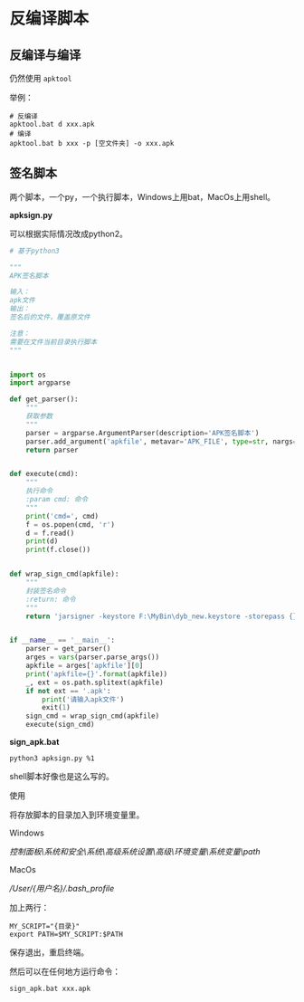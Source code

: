 # 反编译脚本

## 反编译与编译

仍然使用 `apktool`

举例：

```shell
# 反编译
apktool.bat d xxx.apk
# 编译
apktool.bat b xxx -p [空文件夹] -o xxx.apk
```

## 签名脚本

两个脚本，一个py，一个执行脚本，Windows上用bat，MacOs上用shell。

**apksign.py**

可以根据实际情况改成python2。

```python
# 基于python3

"""
APK签名脚本

输入：
apk文件
输出：
签名后的文件，覆盖原文件

注意：
需要在文件当前目录执行脚本
"""


import os
import argparse

def get_parser():
    """
    获取参数
    """
    parser = argparse.ArgumentParser(description='APK签名脚本')
    parser.add_argument('apkfile', metavar='APK_FILE', type=str, nargs=1, help='apk文件')
    return parser


def execute(cmd):
    """
    执行命令
    :param cmd: 命令
    """
    print('cmd=', cmd)
    f = os.popen(cmd, 'r')
    d = f.read()
    print(d)
    print(f.close())


def wrap_sign_cmd(apkfile):
    """
    封装签名命令
    :return: 命令
    """
    return 'jarsigner -keystore F:\MyBin\dyb_new.keystore -storepass {} -digestalg SHA1 -sigalg SHA1withRSA {} dyb.keystore'.format('密码', apkfile)


if __name__ == '__main__':
    parser = get_parser()
    arges = vars(parser.parse_args())
    apkfile = arges['apkfile'][0]
    print('apkfile={}'.format(apkfile))
    _, ext = os.path.splitext(apkfile)
    if not ext == '.apk':
        print('请输入apk文件')
        exit(1)
    sign_cmd = wrap_sign_cmd(apkfile)
    execute(sign_cmd)
```

**sign_apk.bat**

```
python3 apksign.py %1
```

shell脚本好像也是这么写的。

使用

将存放脚本的目录加入到环境变量里。

Windows

*控制面板\系统和安全\系统\高级系统设置\高级\环境变量\系统变量\path*

MacOs

*/User/{用户名}/.bash_profile*

加上两行：

```
MY_SCRIPT="{目录}"
export PATH=$MY_SCRIPT:$PATH
```

保存退出，重启终端。

然后可以在任何地方运行命令：

```
sign_apk.bat xxx.apk
```

